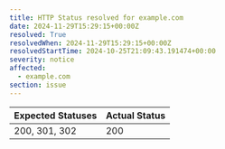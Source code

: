 ```yaml
---
title: HTTP Status resolved for example.com
date: 2024-11-29T15:29:15+00:00Z
resolved: True
resolvedWhen: 2024-11-29T15:29:15+00:00Z
resolvedStartTime: 2024-10-25T21:09:43.191474+00:00
severity: notice
affected:
  - example.com
section: issue
---
```


| Expected Statuses | Actual Status  |
|-------------------|----------------|
| 200, 301, 302 | 200 |
